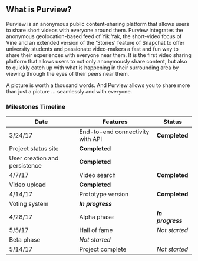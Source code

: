 ## What is Purview?

Purview is an anonymous public content-sharing platform that allows users to share short videos with everyone around them. Purview integrates the anonymous geolocation-based feed of Yik Yak, the short-video focus of Vine and an extended version of the 'Stories' feature of Snapchat to offer university students and passionate video-makers a fast and fun way to share their experiences with everyone near them. It is the first video sharing platform that allows users to not only anonymously share content, but also to quickly catch up with what is happening in their surrounding area by viewing through the eyes of their peers near them. 

A picture is worth a thousand words. And Purview allows you to share more than just a picture ... seamlessly and with everyone.

### Milestones Timeline

 Date | Features | Status 
 --- | --- | ---
 3/24/17 | End-to-end connectivity with API | **Completed**
 | Project status site | **Completed**
 | User creation and persistence | **Completed**
 4/7/17 | Video search | **Completed**
 | Video upload | **Completed**
 4/14/17 | Prototype version | **Completed**
 | Voting system | __*In progress*__ 
 4/28/17 | Alpha phase | __*In progress*__ 
 5/5/17 | Hall of fame | *Not started*
| Beta phase | *Not started*
 5/14/17 | Project complete | *Not started*

